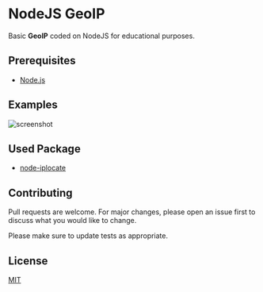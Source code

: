 # NodeJS GeoIP

Basic **GeoIP** coded on NodeJS for educational purposes.

## Prerequisites

* [Node.js](https://nodejs.org/)

## Examples

![screenshot](https://media.discordapp.net/attachments/750439917003341824/755821863401160834/unknown.png?width=429&height=219)

## Used Package

* [node-iplocate](https://www.npmjs.com/package/node-iplocate)

## Contributing
Pull requests are welcome. For major changes, please open an issue first to discuss what you would like to change.

Please make sure to update tests as appropriate.

## License
[MIT](https://choosealicense.com/licenses/mit/)
